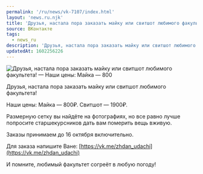 ```yaml
---
permalink: '/ru/news/vk-7107/index.html'
layout: 'news.ru.njk'
title: 'Друзья, настала пора заказать майку или свитшот любимого факультета! — Наши цены: Майка — 800'
source: ВКонтакте
tags:
  - news_ru
description: 'Друзья, настала пора заказать майку или свитшот любимого факультета! — Наши цены: Майка — 800'
updatedAt: 1602256226
---
```

![Друзья, настала пора заказать майку или свитшот любимого факультета! — Наши цены: Майка — 800](https://sun9-64.userapi.com/impg/rwuPL3-SAMCeeFEkUMjuDSJh69xiUbji3vp_qA/WpD0TYcOQcw.jpg?size=1280x853&quality=96&proxy=1&sign=059e9de10f78aa70f83c968d324c5958&c_uniq_tag=OKOlKrj_fC4MGvnSZ2xIYMXCVgkvAVOoW_5jmwG1okU&type=album)

Друзья, настала пора заказать майку или свитшот любимого факультета!

Наши цены:
Майка — 800₽.
Свитшот — 1900₽.

Размерную сетку вы найдёте на фотографиях, но все равно лучше попросите старшекурсников дать вам померить вещь вживую.

Заказы принимаем до 16 октября включительно.

Для заказа напишите Ване: [https://vk.me/zhdan_udachi](https://vk.me/zhdan_udachi)

И помните, любимый факультет согреёт в любую погоду!
